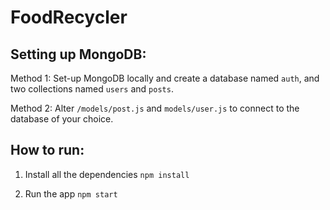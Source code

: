 # FoodRecycler

## Setting up MongoDB:

Method 1: Set-up MongoDB locally and create a database named `auth`, and two
collections named `users` and `posts`.

Method 2: Alter `/models/post.js` and `models/user.js` to connect to the database of your choice.

## How to run:
1. Install all the dependencies
`npm install`

2. Run the app
`npm start`


